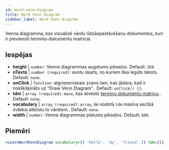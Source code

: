 ```yaml
---
id: word-venn-diagram
title: Word Venn Diagram
sidebar_label: Word Venn Diagram
---
```


Venna diagramma, kas vizualizē vārdu līdzāspastāvēšanu dokumentos, kuri ir pievienoti terminu-dokumentu matricai.

## Iespējas

* __height__ | `number`: Venna diagrammas augstums pikseļos. Default: `350`.
* __nTexts__ | `number (required)`: avotu skaits, no kuriem tika iegūts teksts. Default: `none`.
* __onClick__ | `function`: atgriezeniskais zvans tam, kas jādara, kad ir noklikšķināts uz "Draw Venn Diagram".. Default: `onClick() {}`.
* __tdm__ | `array (required)`: `mase`, kas atveido [terminu dokumentu matricu](https://en.wikipedia.org/wiki/Document-term_matrix).. Default: `none`.
* __vocabulary__ | `array (required)`: `array`, lai nodotā `tdm` masīva secībā indeksi atbilstu to vārdiem.. Default: `none`.
* __width__ | `number`: Venna diagrammas platums pikseļos. Default: `600`.


## Piemēri

```jsx live
<LearnWordVennDiagram vocabulary={[ 'hello', 'my', 'friend' ]} tdm={[{ "0": 1, "1": 1, "2": 1}, { "0": 1, "1": 0, "2": 1 }, { "0": 1, "1": 1, "2": 1}]} nTexts={2} />
```

